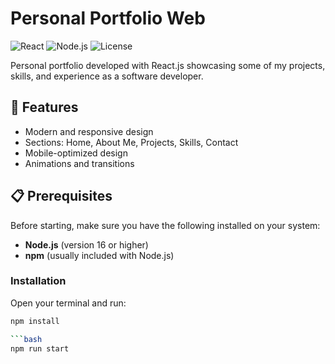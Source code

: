 # Personal Portfolio Web

![React](https://img.shields.io/badge/React-18.2.0-blue)
![Node.js](https://img.shields.io/badge/Node.js-16+-green)
![License](https://img.shields.io/badge/License-MIT-yellow)

Personal portfolio developed with React.js showcasing some of my projects, skills, and experience as a software developer.

## 🚀 Features

- Modern and responsive design
- Sections: Home, About Me, Projects, Skills, Contact
- Mobile-optimized design
- Animations and transitions

## 📋 Prerequisites

Before starting, make sure you have the following installed on your system:

- **Node.js** (version 16 or higher)
- **npm** (usually included with Node.js)

### Installation

Open your terminal and run:

```bash
npm install

```bash
npm run start